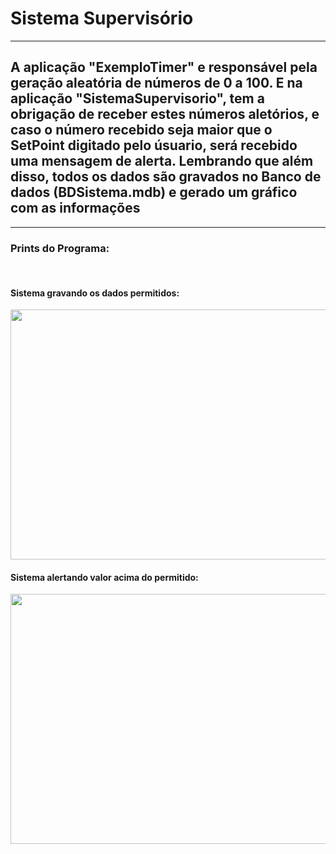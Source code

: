 # Sistema Supervisório
<hr>
<h2>A aplicação "ExemploTimer" e responsável pela geração aleatória de números de 0 a 100. E na aplicação "SistemaSupervisorio", tem a obrigação de receber estes números aletórios, e caso o número recebido seja maior que o SetPoint digitado pelo úsuario, será recebido uma mensagem de alerta. Lembrando que além disso, todos os dados são gravados no Banco de dados (BDSistema.mdb) e gerado um gráfico com as informações</h2>
<hr>
<h3>Prints do Programa:</h3>
<br>
<h4>Sistema gravando os dados permitidos:</h4>
<img width="600px" height="400px" src="https://user-images.githubusercontent.com/90625307/142942594-0dc85cde-8a6b-4a2e-8994-f0422ca424a9.png">
<h4>Sistema alertando valor acima do permitido:</h4>
<img width="600px" height="400px" src="https://user-images.githubusercontent.com/90625307/142942949-9abd142d-b5a9-4603-bc55-f9be183abb76.png">
